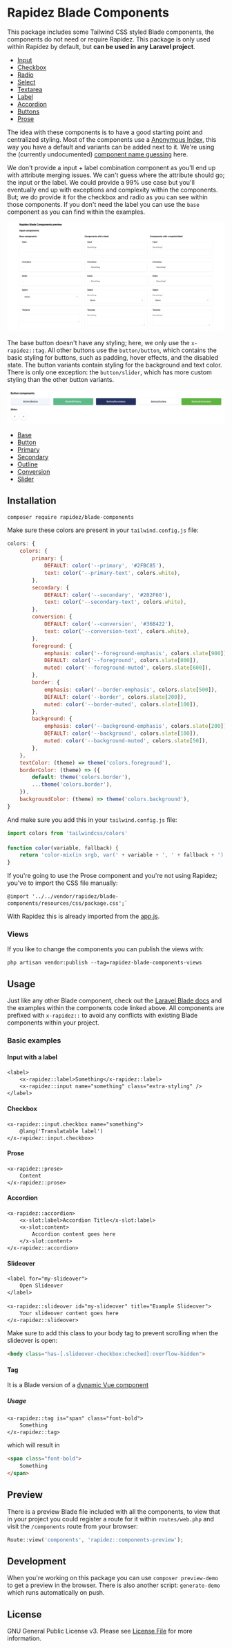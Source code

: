 # Rapidez Blade Components

This package includes some Tailwind CSS styled Blade components, the components do not need or require Rapidez. This package is only used within Rapidez by default, but **can be used in any Laravel project**.

- [Input](https://github.com/rapidez/blade-components/blob/master/resources/views/components/input/input.blade.php)
- [Checkbox](https://github.com/rapidez/blade-components/blob/master/resources/views/components/input/checkbox/checkbox.blade.php)
- [Radio](https://github.com/rapidez/blade-components/blob/master/resources/views/components/input/radio/radio.blade.php)
- [Select](https://github.com/rapidez/blade-components/blob/master/resources/views/components/input/select/select.blade.php)
- [Textarea](https://github.com/rapidez/blade-components/blob/master/resources/views/components/input/textarea/textarea.blade.php)
- [Label](https://github.com/rapidez/blade-components/blob/master/resources/views/components/label/label.blade.php)
- [Accordion](https://github.com/rapidez/blade-components/blob/master/resources/views/components/accordion/accordion.blade.php)
- [Buttons](#buttons)
- [Prose](https://github.com/rapidez/blade-components/blob/master/resources/views/components/prose/prose.blade.php)

The idea with these components is to have a good starting point and centralized styling. Most of the components use a [Anonymous Index](https://laravel.com/docs/master/blade#anonymous-index-components), this way you have a default and variants can be added next to it. We're using the (currently undocumented) [component name guessing](https://github.com/laravel/framework/pull/52669) here.

We don't provide a input + label combination component as you'll end up with attribute merging issues. We can't guess where the attribute should go; the input or the label. We could provide a 99% use case but you'll eventually end up with exceptions and complexity within the components. But; we do provide it for the checkbox and radio as you can see within those components. If you don't need the label you can use the `base` component as you can find within the examples.

[![](.github/media/screenshot.png)](https://rapidez.github.io/blade-components/demo/components.html)

<a name="buttons"></a>

The base button doesn't have any styling; here, we only use the `x-rapidez::tag`. All other buttons use the `button/button`, which contains the basic styling for buttons, such as padding, hover effects, and the disabled state. The button variants contain styling for the background and text color. There is only one exception: the `button/slider`, which has more custom styling than the other button variants.

![](.github/media/buttons.png)

- [Base](https://github.com/rapidez/blade-components/blob/master/resources/views/components/button/base.blade.php)
- [Button](https://github.com/rapidez/blade-components/blob/master/resources/views/components/button/button.blade.php)
- [Primary](https://github.com/rapidez/blade-components/blob/master/resources/views/components/button/primary.blade.php)
- [Secondary](https://github.com/rapidez/blade-components/blob/master/resources/views/components/button/secondary.blade.php)
- [Outline](https://github.com/rapidez/blade-components/blob/master/resources/views/components/button/outline.blade.php)
- [Conversion](https://github.com/rapidez/blade-components/blob/master/resources/views/components/button/conversion.blade.php)
- [Slider](https://github.com/rapidez/blade-components/blob/master/resources/views/components/button/slider.blade.php)

## Installation

```
composer require rapidez/blade-components
```

Make sure these colors are present in your `tailwind.config.js` file:
```js
colors: {
    colors: {
        primary: {
            DEFAULT: color('--primary', '#2FBC85'),
            text: color('--primary-text', colors.white),
        },
        secondary: {
            DEFAULT: color('--secondary', '#202F60'),
            text: color('--secondary-text', colors.white),
        },
        conversion: {
            DEFAULT: color('--conversion', '#36B422'),
            text: color('--conversion-text', colors.white),
        },
        foreground: {
            emphasis: color('--foreground-emphasis', colors.slate[900]),
            DEFAULT: color('--foreground', colors.slate[800]),
            muted: color('--foreground-muted', colors.slate[600]),
        },
        border: {
            emphasis: color('--border-emphasis', colors.slate[500]),
            DEFAULT: color('--border', colors.slate[200]),
            muted: color('--border-muted', colors.slate[100]),
        },
        background: {
            emphasis: color('--background-emphasis', colors.slate[200]),
            DEFAULT: color('--background', colors.slate[100]),
            muted: color('--background-muted', colors.slate[50]),
        },
    },
    textColor: (theme) => theme('colors.foreground'),
    borderColor: (theme) => ({
        default: theme('colors.border'),
        ...theme('colors.border'),
    }),
    backgroundColor: (theme) => theme('colors.background'),
}
```

And make sure you add this in your `tailwind.config.js` file:
```js
import colors from 'tailwindcss/colors'

function color(variable, fallback) {
    return 'color-mix(in srgb, var(' + variable + ', ' + fallback + ') calc(100% * <alpha-value>), transparent)'
}
```

If you're going to use the Prose component and you're not using Rapidez; you've to import the CSS file manually:
```
@import '../../vendor/rapidez/blade-components/resources/css/package.css';`
```
With Rapidez this is already imported from the [app.js](https://github.com/rapidez/rapidez/blob/master/resources/js/app.js).

### Views

If you like to change the components you can publish the views with:
```
php artisan vendor:publish --tag=rapidez-blade-components-views
```

## Usage

Just like any other Blade component, check out the [Laravel Blade docs](https://laravel.com/docs/master/blade) and the examples within the components code linked above. All components are prefixed with `x-rapidez::` to avoid any conflicts with existing Blade components within your project.

### Basic examples

#### Input with a label

```blade
<label>
    <x-rapidez::label>Something</x-rapidez::label>
    <x-rapidez::input name="something" class="extra-styling" />
</label>
```

#### Checkbox

```blade
<x-rapidez::input.checkbox name="something">
    @lang('Translatable label')
</x-rapidez::input.checkbox>
```

#### Prose

```blade
<x-rapidez::prose>
    Content
</x-rapidez::prose>
```

#### Accordion

```blade
<x-rapidez::accordion>
    <x-slot:label>Accordion Title</x-slot:label>
    <x-slot:content>
        Accordion content goes here
    </x-slot:content>
</x-rapidez::accordion>
```

#### Slideover
```blade
<label for="my-slideover">
    Open Slideover
</label>

<x-rapidez::slideover id="my-slideover" title="Example Slideover">
    Your slideover content goes here
</x-rapidez::slideover>
```
Make sure to add this class to your body tag to prevent scrolling when the slideover is open:
```html
<body class="has-[.slideover-checkbox:checked]:overflow-hidden">
```

#### Tag

It is a Blade version of a [dynamic Vue component](https://vuejs.org/guide/essentials/component-basics.html#dynamic-components)

##### Usage

```blade
<x-rapidez::tag is="span" class="font-bold">
    Something
</x-rapidez::tag>
```

which will result in

```html
<span class="font-bold">
    Something
</span>
```

## Preview

There is a preview Blade file included with all the components, to view that in your project you could register a route for it within `routes/web.php` and visit the `/components` route from your browser:

```php
Route::view('components', 'rapidez::components-preview');
```

## Development

When you're working on this package you can use `composer preview-demo` to get a preview in the browser. There is also another script: `generate-demo` which runs automatically on push.

## License

GNU General Public License v3. Please see [License File](LICENSE) for more information.
